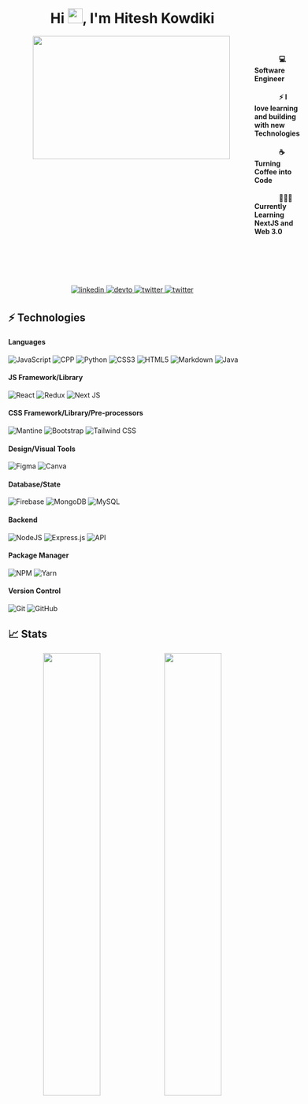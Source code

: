 <h1 align="center"> Hi <img src="https://raw.githubusercontent.com/MartinHeinz/MartinHeinz/master/wave.gif" width="30">, I'm Hitesh Kowdiki </br> 
</h1>

<div style="display: flex;">
<img align="left" src="https://64.media.tumblr.com/2c551700bc0501aaca64fc6316abe140/a15a1cf8a4616f2a-ca/s640x960/2bd714f3d123bd4b2030bdf9a0f24ee8e55d3d99.gif" width="400" height="250" style="margin:0px 50px"/>
<div>
<br />
<h4>	&nbsp;&nbsp;&nbsp;&nbsp;&nbsp;&nbsp;&nbsp;&nbsp;&nbsp;&nbsp;&nbsp;&nbsp;&nbsp;&nbsp;&nbsp;💻 Software Engineer </h4>
<h4> 	&nbsp;&nbsp;&nbsp;&nbsp;&nbsp;&nbsp;&nbsp;&nbsp;&nbsp;&nbsp;&nbsp;&nbsp;&nbsp;&nbsp;&nbsp;⚡ I love learning and building with new Technologies </h4>
<h4> 	&nbsp;&nbsp;&nbsp;&nbsp;&nbsp;&nbsp;&nbsp;&nbsp;&nbsp;&nbsp;&nbsp;&nbsp;&nbsp;&nbsp;&nbsp;☕ Turning Coffee into Code </h4>
<h4> 	&nbsp;&nbsp;&nbsp;&nbsp;&nbsp;&nbsp;&nbsp;&nbsp;&nbsp;&nbsp;&nbsp;&nbsp;&nbsp;&nbsp;&nbsp;👨🏻‍💻 Currently Learning NextJS and Web 3.0 </h4>
<br />
<br />
<br />
<br />
</div>
</div>



<p align="center">
<a href="https://www.linkedin.com/in/hitesh-kowdiki/" target="_blank">
<img src=https://img.shields.io/badge/linkedin-%231E77B5.svg?&style=for-the-badge&logo=linkedin&logoColor=white alt=linkedin style="margin-bottom: 5px;" />
</a>
<a href="https://dev.to/kkhitesh" target="_blank">
<img src=https://img.shields.io/badge/dev.to-%2324292e.svg?&style=for-the-badge&logo=devdotto&logoColor=white alt=devto style="margin-bottom: 5px;" />
</a>
<a href="https://twitter.com/HiteshKowdiki" target="_blank">
<img src=https://img.shields.io/badge/twitter-%2300acee.svg?&style=for-the-badge&logo=twitter&logoColor=white alt=twitter style="margin-bottom: 5px;" />
</a>
<a href="mailto:hkowdiki@gmail.com" target="_blank">
<img src=https://img.shields.io/badge/-mail-c14438?&style=for-the-badge&logo=Gmail&logoColor=white alt=twitter style="margin-bottom: 5px;" />
</a>
</p>

## ⚡ Technologies
#### Languages
![JavaScript](https://img.shields.io/badge/-JavaScript-%23323330?style=for-the-badge&logo=javascript)
![CPP](https://img.shields.io/badge/c++-%2300599C?style=for-the-badge&logo=cplusplus&logoColor=white)
![Python](https://img.shields.io/badge/python-FFD43B?style=for-the-badge&logo=python&logoColor=3670A0)
![CSS3](https://img.shields.io/badge/-CSS3-%231572B6?style=for-the-badge&logo=css3)
![HTML5](https://img.shields.io/badge/-HTML5-%23E34F26?style=for-the-badge&logo=html5&logoColor=white)
![Markdown](https://img.shields.io/badge/-Markdown-FFD43B?style=for-the-badge&logo=markdown&logoColor=white)
![Java](https://img.shields.io/badge/-Java-%23ED8B00?style=for-the-badge&logo=java)

#### JS Framework/Library
![React](https://img.shields.io/badge/-ReactJS-000?style=for-the-badge&logo=react)
![Redux](https://img.shields.io/badge/Redux-593D88?style=for-the-badge&logo=redux&logoColor=white)
![Next JS](https://img.shields.io/badge/-NextJS-000?style=for-the-badge&logo=next.js)


#### CSS Framework/Library/Pre-processors
![Mantine](https://img.shields.io/badge/-Mantine%20UI-%2338B2AC?style=for-the-badge&logo=mantine)
![Bootstrap](https://img.shields.io/badge/-Bootstrap-%23563D7C?style=for-the-badge&logo=bootstrap&logoColor=white)
![Tailwind CSS](https://img.shields.io/badge/-Tailwind-%2338B2AC?style=for-the-badge&logo=tailwindcss&logoColor=white)

#### Design/Visual Tools
![Figma](https://img.shields.io/badge/-Figma-%23F24E1E?style=for-the-badge&logo=figma&logoColor=white)
![Canva](https://img.shields.io/badge/-Canva-%2300C4CC?style=for-the-badge&logo=canva&logoColor=white)

#### Database/State
![Firebase](https://img.shields.io/badge/-Firebase-ffca28?style=for-the-badge&logo=firebase&logoColor=white&textColor=white)
![MongoDB](https://img.shields.io/badge/-MongoDB-68a063?style=for-the-badge&logo=mongodb&logoColor=white)
![MySQL](https://img.shields.io/badge/-MySQL-%231572B6?style=for-the-badge&logo=mysql&logoColor=white)

#### Backend
![NodeJS](https://img.shields.io/badge/-NodeJS-68a063?style=for-the-badge&logo=node.js&logoColor=white)
![Express.js](https://img.shields.io/badge/-ExpressJS-%2368a063?style=for-the-badge&logo=express&logoColor=white)
![API](https://img.shields.io/badge/-API-%2338B2AC?style=for-the-badge&logo=fastapi&logoColor=white)

#### Package Manager
![NPM](https://img.shields.io/badge/-NPM-%23F24E1E?style=for-the-badge&logo=npm&logoColor=white)
![Yarn](https://img.shields.io/badge/-yarn-%231572B6?style=for-the-badge&logo=yarn&logoColor=white)

#### Version Control
![Git](https://img.shields.io/badge/-Git-%23ED8B00?style=for-the-badge&logo=git&logoColor=white)
![GitHub](https://img.shields.io/badge/-GitHub-%23F24E1E?style=for-the-badge&logo=github&logoColor=white)

## 📈 Stats
<p align="center">
	
  <img width="48%" src="https://github-readme-stats.vercel.app/api?username=kkhitesh&show_icons=true&theme=tokyonight" />
  <img width="48%" src="https://github-readme-streak-stats.herokuapp.com/?user=kkhitesh&theme=tokyonight" />
</p>
